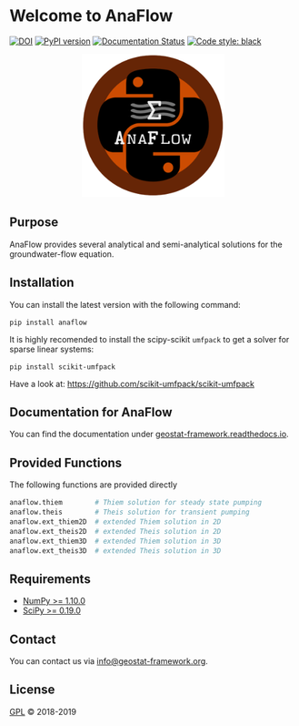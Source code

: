 # Welcome to AnaFlow

[![DOI](https://zenodo.org/badge/116264578.svg)](https://zenodo.org/badge/latestdoi/116264578)
[![PyPI version](https://badge.fury.io/py/anaflow.svg)](https://badge.fury.io/py/anaflow)
[![Documentation Status](https://readthedocs.org/projects/docs/badge/?version=latest)](https://anaflow.readthedocs.io/en/latest/)
[![Code style: black](https://img.shields.io/badge/code%20style-black-000000.svg)](https://github.com/ambv/black)

<p align="center">
<img src="https://raw.githubusercontent.com/GeoStat-Framework/AnaFlow/master/docs/source/pics/AnaFlow.png" alt="AnaFlow-LOGO" width="251px"/>
</p>

## Purpose

AnaFlow provides several analytical and semi-analytical solutions for the
groundwater-flow equation.


## Installation

You can install the latest version with the following command:

    pip install anaflow

It is highly recomended to install the scipy-scikit `umfpack` to get a solver
for sparse linear systems:

    pip install scikit-umfpack

Have a look at: https://github.com/scikit-umfpack/scikit-umfpack


## Documentation for AnaFlow

You can find the documentation under [geostat-framework.readthedocs.io][doc_link].


## Provided Functions

The following functions are provided directly

```python
anaflow.thiem        # Thiem solution for steady state pumping
anaflow.theis        # Theis solution for transient pumping
anaflow.ext_thiem2D  # extended Thiem solution in 2D
anaflow.ext_theis2D  # extended Theis solution in 2D
anaflow.ext_thiem3D  # extended Thiem solution in 3D
anaflow.ext_theis3D  # extended Theis solution in 3D
```


## Requirements

- [NumPy >= 1.10.0](https://www.numpy.org)
- [SciPy >= 0.19.0](https://www.scipy.org)


## Contact

You can contact us via <info@geostat-framework.org>.


## License

[GPL][gpl_link] © 2018-2019

[gpl_link]: https://github.com/GeoStat-Framework/AnaFlow/blob/master/LICENSE
[ogs5_link]: https://www.opengeosys.org/ogs-5/
[doc_link]: https://geostat-framework.readthedocs.io/projects/anaflow/en/latest/
